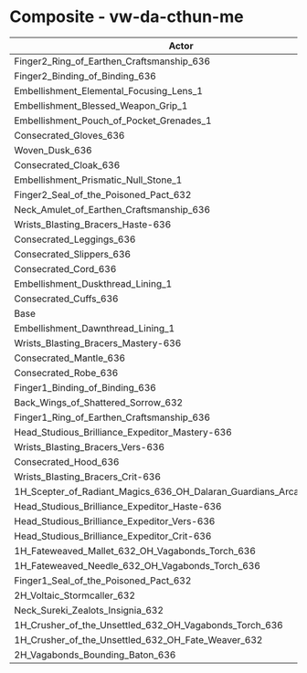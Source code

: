 # Composite - vw-da-cthun-me
| Actor | DPS | Increase |
|---|:---:|:---:|
|Finger2_Ring_of_Earthen_Craftsmanship_636|1108140|0.73%|
|Finger2_Binding_of_Binding_636|1108014|0.72%|
|Embellishment_Elemental_Focusing_Lens_1|1105913|0.53%|
|Embellishment_Blessed_Weapon_Grip_1|1103320|0.29%|
|Embellishment_Pouch_of_Pocket_Grenades_1|1102785|0.24%|
|Consecrated_Gloves_636|1102291|0.20%|
|Woven_Dusk_636|1102222|0.19%|
|Consecrated_Cloak_636|1102132|0.18%|
|Embellishment_Prismatic_Null_Stone_1|1100569|0.04%|
|Finger2_Seal_of_the_Poisoned_Pact_632|1100503|0.04%|
|Neck_Amulet_of_Earthen_Craftsmanship_636|1100501|0.04%|
|Wrists_Blasting_Bracers_Haste-636|1100496|0.03%|
|Consecrated_Leggings_636|1100481|0.03%|
|Consecrated_Slippers_636|1100426|0.03%|
|Consecrated_Cord_636|1100205|0.01%|
|Embellishment_Duskthread_Lining_1|1100184|0.01%|
|Consecrated_Cuffs_636|1100144|0.00%|
|Base|1100111|0.00%|
|Embellishment_Dawnthread_Lining_1|1099972|-0.01%|
|Wrists_Blasting_Bracers_Mastery-636|1099947|-0.01%|
|Consecrated_Mantle_636|1099912|-0.02%|
|Consecrated_Robe_636|1099652|-0.04%|
|Finger1_Binding_of_Binding_636|1099029|-0.10%|
|Back_Wings_of_Shattered_Sorrow_632|1098789|-0.12%|
|Finger1_Ring_of_Earthen_Craftsmanship_636|1098626|-0.14%|
|Head_Studious_Brilliance_Expeditor_Mastery-636|1098315|-0.16%|
|Wrists_Blasting_Bracers_Vers-636|1098012|-0.19%|
|Consecrated_Hood_636|1097576|-0.23%|
|Wrists_Blasting_Bracers_Crit-636|1097235|-0.26%|
|1H_Scepter_of_Radiant_Magics_636_OH_Dalaran_Guardians_Arcanotool_632|1096605|-0.32%|
|Head_Studious_Brilliance_Expeditor_Haste-636|1093889|-0.57%|
|Head_Studious_Brilliance_Expeditor_Vers-636|1093540|-0.60%|
|Head_Studious_Brilliance_Expeditor_Crit-636|1090358|-0.89%|
|1H_Fateweaved_Mallet_632_OH_Vagabonds_Torch_636|1088964|-1.01%|
|1H_Fateweaved_Needle_632_OH_Vagabonds_Torch_636|1088925|-1.02%|
|Finger1_Seal_of_the_Poisoned_Pact_632|1080305|-1.80%|
|2H_Voltaic_Stormcaller_632|1068455|-2.88%|
|Neck_Sureki_Zealots_Insignia_632|1058806|-3.75%|
|1H_Crusher_of_the_Unsettled_632_OH_Vagabonds_Torch_636|930241|-15.44%|
|1H_Crusher_of_the_Unsettled_632_OH_Fate_Weaver_632|925985|-15.83%|
|2H_Vagabonds_Bounding_Baton_636|899655|-18.22%|
